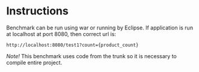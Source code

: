 # Instructions

Benchmark can be run using war or running by Eclipse. If application is run at localhost at port 8080, then correct url is:

    http://localhost:8080/test1?count={product_count}

*Note!* This benchmark uses code from the trunk so it is necessary to compile entire project.
